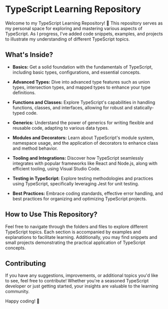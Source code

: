 # TypeScript Learning Repository

Welcome to my TypeScript Learning Repository! 🚀 This repository serves as my personal space for exploring and mastering various aspects of TypeScript. As I progress, I've added code snippets, examples, and projects to illustrate my understanding of different TypeScript topics.

## What's Inside?

- **Basics:** Get a solid foundation with the fundamentals of TypeScript, including basic types, configurations, and essential concepts.

- **Advanced Types:** Dive into advanced type features such as union types, intersection types, and mapped types to enhance your type definitions.

- **Functions and Classes:** Explore TypeScript's capabilities in handling functions, classes, and interfaces, allowing for robust and statically-typed code.

- **Generics:** Understand the power of generics for writing flexible and reusable code, adapting to various data types.

- **Modules and Decorators:** Learn about TypeScript's module system, namespace usage, and the application of decorators to enhance class and method behavior.

- **Tooling and Integrations:** Discover how TypeScript seamlessly integrates with popular frameworks like React and Node.js, along with efficient tooling, using Visual Studio Code.

- **Testing in TypeScript:** Explore testing methodologies and practices using TypeScript, specifically leveraging Jest for unit testing.

- **Best Practices:** Embrace coding standards, effective error handling, and best practices for organizing and optimizing TypeScript projects.

## How to Use This Repository?

Feel free to navigate through the folders and files to explore different TypeScript topics. Each section is accompanied by examples and explanations to facilitate learning. Additionally, you may find snippets and small projects demonstrating the practical application of TypeScript concepts.

## Contributing

If you have any suggestions, improvements, or additional topics you'd like to see, feel free to contribute! Whether you're a seasoned TypeScript developer or just getting started, your insights are valuable to the learning community.

Happy coding! 🚀
